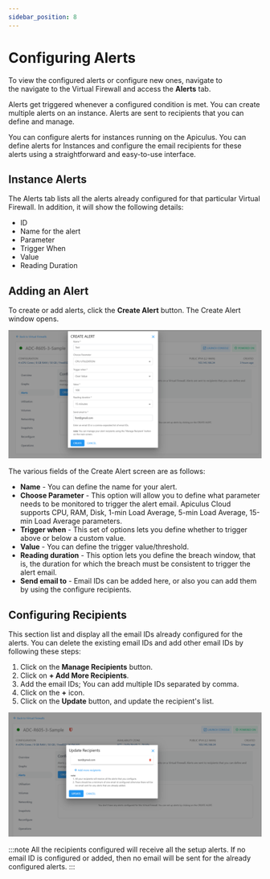 ```yaml
---
sidebar_position: 8
---
```

# Configuring Alerts

To view the configured alerts or configure new ones, navigate to the navigate to the Virtual Firewall and access the **Alerts** tab.

Alerts get triggered whenever a configured condition is met. You can create multiple alerts on an instance. Alerts are sent to recipients that you can define and manage.

You can configure alerts for instances running on the Apiculus. You can define alerts for Instances and configure the email recipients for these alerts using a straightforward and easy-to-use interface.

## Instance Alerts

The Alerts tab lists all the alerts already configured for that particular Virtual Firewall. In addition, it will show the following details:

- ID
- Name for the alert
- Parameter
- Trigger When
- Value
- Reading Duration

## Adding an Alert

To create or add alerts, click the **Create Alert** button. The Create Alert window opens.

![Creating Alert](img/CreatingAlert.png)

The various fields of the Create Alert screen are as follows:
- **Name** - You can define the name for your alert.
- **Choose Parameter** - This option will allow you to define what parameter needs to be monitored to trigger the alert email. Apiculus Cloud supports CPU, RAM, Disk, 1-min Load Average, 5-min Load Average, 15-min Load Average parameters.
- **Trigger when** - This set of options lets you define whether to trigger above or below a custom value.
- **Value** - You can define the trigger value/threshold.
- **Reading duration** - This option lets you define the breach window, that is, the duration for which the breach must be consistent to trigger the alert email.
- **Send email to** - Email IDs can be added here, or also you can add them by using the configure recipients.

## Configuring Recipients

This section list and display all the email IDs already configured for the alerts. You can delete the existing email IDs and add other email IDs by following these steps:

1. Click on the **Manage Recipients** button.
2. Click on **+ Add More Recipients**.
3. Add the email IDs; You can add multiple IDs separated by comma.
4. Click on the **+** icon.
5. Click on the **Update** button, and update the recipient's list.

![Configuring Alerts on Virtual Firewall](img/UpdateAlertRecipients.png)

:::note
All the recipients configured will receive all the setup alerts. If no email ID is configured or added, then no email will be sent for the already configured alerts.
:::


